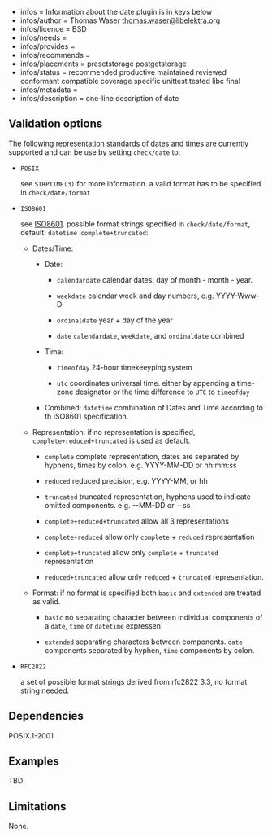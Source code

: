 - infos = Information about the date plugin is in keys below
- infos/author = Thomas Waser <thomas.waser@libelektra.org>
- infos/licence = BSD
- infos/needs =
- infos/provides =
- infos/recommends =
- infos/placements = presetstorage postgetstorage
- infos/status = recommended productive maintained reviewed conformant compatible coverage specific unittest tested libc final
- infos/metadata =
- infos/description = one-line description of date

## Validation options ##

The following representation standards of dates and times are currently supported and can be use by setting `check/date` to:

* `POSIX`
 
   see `STRPTIME(3)` for more information. a valid format has to be specified in `check/date/format` 

* `ISO8601`
  
   see [ISO8601](https://en.wikipedia.org/wiki/ISO_8601). possible format strings specified in `check/date/format`, default: `datetime complete+truncated`:
 
  * Dates/Time:

    * Date:
 
      * `calendardate`
        calendar dates: day of month - month - year.
   
      * `weekdate`
        calendar week and day numbers, e.g. YYYY-Www-D
   
      * `ordinaldate`
        year + day of the year
   
      * `date`
        `calendardate`, `weekdate`, and `ordinaldate` combined
 
    * Time:
  
      * `timeofday`
        24-hour timekeeyping system
  
      * `utc`
        coordinates universal time. either by appending a time-zone designator or the time difference to `UTC` to `timeofday`
  
    * Combined:
      `datetime`
      combination of Dates and Time according to th ISO8601 specification. 
 
  * Representation:
    if no representation is specified, `complete+reduced+truncated` is used as default.

    * `complete`
      complete representation, dates are separated by hyphens, times by colon. e.g. YYYY-MM-DD or hh:mm:ss

    * `reduced`
       reduced precision, e.g. YYYY-MM, or hh

    * `truncated`
       truncated representation, hyphens used to indicate omitted components. e.g. --MM-DD or --ss

    * `complete+reduced+truncated`
       allow all 3 representations

    * `complete+reduced`
       allow only `complete` + `reduced` representation

    * `complete+truncated`
       allow only `complete` + `truncated` representation

    * `reduced+truncated`
       allow only `reduced` + `truncated` representation.

  * Format:
       if no format is specified both `basic` and `extended` are treated as valid.
  
    * `basic`
      no separating character between individual components of a `date`, `time` or `datetime` expressen

    * `extended`
      separating characters between components. `date` components separated by hyphen, `time` components by colon.



* `RFC2822`
 
  a set of possible format strings derived from rfc2822 3.3, no format string needed.

## Dependencies ##

POSIX.1-2001

## Examples ##

TBD

## Limitations ##

None.
